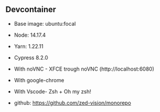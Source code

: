 ## Devcontainer

- Base image: ubuntu:focal
- Node: 14.17.4
- Yarn: 1.22.11
- Cypress 8.2.0
- With noVNC - XFCE trough noVNC (http://localhost:6080)
- With google-chrome
- With Vscode- Zsh + Oh my zsh!

- github: https://github.com/zed-vision/monorepo
